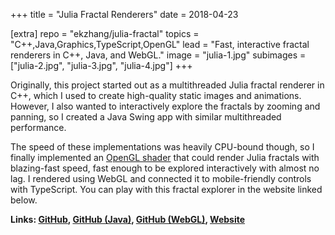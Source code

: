 +++
title = "Julia Fractal Renderers"
date = 2018-04-23

[extra]
repo = "ekzhang/julia-fractal"
topics = "C++,Java,Graphics,TypeScript,OpenGL"
lead = "Fast, interactive fractal renderers in C++, Java, and WebGL."
image = "julia-1.jpg"
subimages = ["julia-2.jpg", "julia-3.jpg", "julia-4.jpg"]
+++

Originally, this project started out as a multithreaded Julia fractal renderer
in C++, which I used to create high-quality static images and animations.
However, I also wanted to interactively explore the fractals by zooming and
panning, so I created a Java Swing app with similar multithreaded performance.

The speed of these implementations was heavily CPU-bound though, so I finally
implemented an
[OpenGL shader](https://en.wikipedia.org/wiki/OpenGL_Shading_Language) that
could render Julia fractals with blazing-fast speed, fast enough to be explored
interactively with almost no lag. I rendered using WebGL and connected it to
mobile-friendly controls with TypeScript. You can play with this fractal
explorer in the website linked below.

**Links: [GitHub](https://github.com/ekzhang/julia-fractal),
[GitHub (Java)](https://github.com/ekzhang/julia-viewer),
[GitHub (WebGL)](https://github.com/ekzhang/webgl-julia-viewer),
[Website](https://ekzhang.github.io/webgl-julia-viewer/)**
